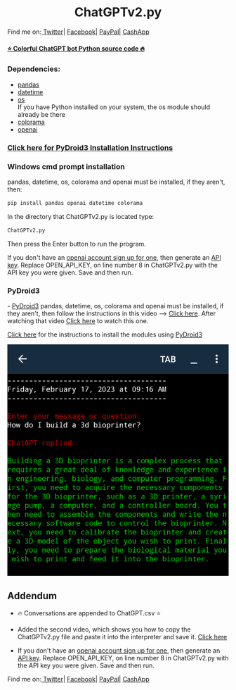 <h1 align="center">ChatGPTv2.py</h1>

Find me on:<a target="_blank" href="https://twitter.com/Estes6Rickey?t=P3kTwMwJvryZnMk0MAmduQ&s=09"> Twitter</a>|
<a target="_blank" href="https://www.facebook.com/profile.php?id=100085010084113&mibextid=ZbWKwL">Facebook</a>|
<a target="_blank" Href="https://www.paypal.me/RickeyEstes888">PayPal</a>|
<a target="_blank" Href="https://cash.app/$RickeyEstes888">CashApp</a>

#### [⭐ Colorful ChatGPT bot Python source code 🔥](https://raw.githubusercontent.com/RickeyEstes2/ChatGPT-Chatbot/main/ChatGPTv2.py) 



### <b>Dependencies: </b>

- [pandas](https://www.w3schools.com/python/pandas/pandas_getting_started.asp)
- [datetime](https://www.w3schools.com/python/python_datetime.asp)
- [os](https://www.geeksforgeeks.org/os-module-python-examples/) <br>If you have Python installed on your system, the os module should already be there
- [colorama](https://www.geeksforgeeks.org/print-colors-python-terminal/)
- [openai](https://github.com/openai/openai-python)

### **<A Href="#Pydroid3">Click here for PyDroid3 Installation Instructions</a>** ##
### **Windows cmd prompt installation**

pandas, datetime, os, colorama and openai must be installed, if they aren't, then:

```bash
pip install pandas openai datetime colorama
```

In the directory that ChatGPTv2.py is located type:
```bash
ChatGPTv2.py
```
Then press the Enter button to run the program.

If you don't have an [openai account sign up for one](https://auth0.openai.com/u/signup/identifier?state=hKFo2SBPaUMyZmJqYW5IMzNVRXVvSnNYTWYtdFNBN05DSzA5d6Fur3VuaXZlcnNhbC1sb2dpbqN0aWTZIEJNTTVITDc4MU50c1FRLXYzXzNtUExtQTFVRzdURkRLo2NpZNkgRFJpdnNubTJNdTQyVDNLT3BxZHR3QjNOWXZpSFl6d0Q), then generate an [API key](https://beta.openai.com/account/api-keys). Replace OPEN_API_KEY, on line number 8 in ChatGPTv2.py with the API key you were given.
Save and then run.



### PyDroid3 
-<a name="PyDroid3"> [PyDroid3](https://play.google.com/store/apps/details?id=ru.iiec.pydroid3)
pandas, datetime, os, colorama and openai must be installed, if they aren't, then follow the instructions in this video --> <A Href="https://youtu.be/ylU3l1FRuAU">Click here</a>. After watching that video <a Href="https://youtube.com/shorts/_7kEiYdZ2Uw?feature=share">Click here</a> to watch this one.


<A Href="https://youtu.be/ylU3l1FRuAU">Click here</a> for the instructions to install the modules using [PyDroid3](https://play.google.com/store/apps/details?id=ru.iiec.pydroid3)

<IMG SRC="Img1.png">

## Addendum <a name="ADDENDUM">
*  🔥 Conversations are appended to ChatGPT.csv  ⭐


- Added the second video, which shows you how to copy the ChatGPTv2.py file and paste it into the interpreter and save it. <a Href="https://youtube.com/shorts/_7kEiYdZ2Uw?feature=share">Click here</a>

- If you don't have an [openai account sign up for one](https://auth0.openai.com/u/signup/identifier?state=hKFo2SBPaUMyZmJqYW5IMzNVRXVvSnNYTWYtdFNBN05DSzA5d6Fur3VuaXZlcnNhbC1sb2dpbqN0aWTZIEJNTTVITDc4MU50c1FRLXYzXzNtUExtQTFVRzdURkRLo2NpZNkgRFJpdnNubTJNdTQyVDNLT3BxZHR3QjNOWXZpSFl6d0Q), then generate an [API key](https://beta.openai.com/account/api-keys). Replace OPEN_API_KEY, on line number 8 in ChatGPTv2.py with the API key you were given.
Save and then run.

Find me on:<a target="_blank" href="https://twitter.com/Estes6Rickey?t=P3kTwMwJvryZnMk0MAmduQ&s=09"> Twitter</a>|
<a target="_blank" href="https://www.facebook.com/profile.php?id=100085010084113&mibextid=ZbWKwL">Facebook</a>|
<a target="_blank" Href="https://www.paypal.me/RickeyEstes888">PayPal</a>|
<a target="_blank" Href="https://cash.app/$RickeyEstes888">CashApp</a>